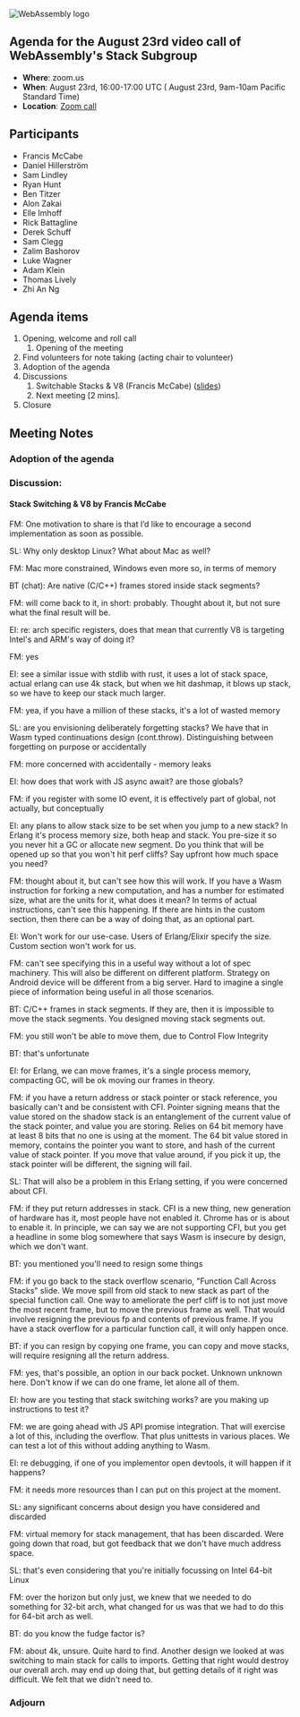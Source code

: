 ![WebAssembly logo](/images/WebAssembly.png)

## Agenda for the August 23rd video call of WebAssembly's Stack Subgroup

- **Where**: zoom.us
- **When**:  August 23rd, 16:00-17:00 UTC ( August 23rd, 9am-10am Pacific Standard Time)
- **Location**: [Zoom call](https://zoom.us/j/91846860726?pwd=NVVNVmpvRVVFQkZTVzZ1dTFEcXgrdz09)


## Participants
- Francis McCabe
- Daniel Hillerström
- Sam Lindley
- Ryan Hunt
- Ben Titzer
- Alon Zakai
- Elle Imhoff
- Rick Battagline
- Derek Schuff
- Sam Clegg
- Zalim Bashorov
- Luke Wagner
- Adam Klein
- Thomas Lively
- Zhi An Ng



## Agenda items

1. Opening, welcome and roll call
    1. Opening of the meeting
1. Find volunteers for note taking (acting chair to volunteer)
1. Adoption of the agenda
1. Discussions
   1. Switchable Stacks & V8 (Francis McCabe) ([slides](https://docs.google.com/presentation/d/1oYzhndtUQXLRe28FGu7JkhMCe4j_yDvo8x-60sdJ-_4/edit?usp=sharing))
   3. Next meeting [2 mins].
1. Closure

## Meeting Notes


### Adoption of the agenda

### Discussion:

#### Stack Switching & V8 by Francis McCabe

FM: One motivation to share is that I’d like to encourage a second implementation as soon as possible.

SL: Why only desktop Linux? What about Mac as well?

FM: Mac more constrained, Windows even more so, in terms of memory

BT (chat): Are native (C/C++) frames stored inside stack segments?

FM: will come back to it, in short: probably. Thought about it, but not sure what the final result will be.

EI: re: arch specific registers, does that mean that currently V8 is targeting Intel's and ARM's way of doing it?

FM: yes

EI: see a similar issue with stdlib with rust, it uses a lot of stack space, actual erlang can use 4k stack, but when we hit dashmap, it blows up stack, so we have to keep our stack much larger.

FM: yea, if you have a million of these stacks, it's a lot of wasted memory

SL: are you envisioning deliberately forgetting stacks? We have that in Wasm typed continuations design (cont.throw). Distinguishing between forgetting on purpose or accidentally

FM: more concerned with accidentally - memory leaks

EI: how does that work with JS async await? are those globals?

FM: if you register with some IO event, it is effectively part of global, not actually, but conceptually

EI: any plans to allow stack size to be set when you jump to a new stack? In Erlang it's process memory size, both heap and stack. You pre-size it so you never hit a GC or allocate new segment. Do you think that will be opened up so that you won't hit perf cliffs? Say upfront how much space you need?

FM: thought about it, but can't see how this will work. If you have a Wasm instruction for forking a new computation, and has a number for estimated size, what are the units for it, what does it mean? In terms of actual instructions, can't see this happening. If there are hints in the custom section, then there can be a way of doing that, as an optional part.

EI: Won't work for our use-case. Users of Erlang/Elixir specify the size. Custom section won't work for us.

FM: can't see specifying this in a useful way without a lot of spec machinery. This will also be different on different platform. Strategy on Android device will be different from a big server. Hard to imagine a single piece of information being useful in all those scenarios.

BT: C/C++ frames in stack segments. If they are, then it is impossible to move the stack segments. You designed moving stack segments out.

FM: you still won't be able to move them, due to Control Flow Integrity

BT: that's unfortunate

EI: for Erlang, we can move frames, it's a single process memory, compacting GC, will be ok moving our frames in theory.

FM: if you have a return address or stack pointer or stack reference, you basically can't and be consistent with CFI. Pointer signing means that the value stored on the shadow stack is an entanglement of the current value of the stack pointer, and value you are storing. Relies on 64 bit memory have at least 8 bits that no one is using at the moment. The 64 bit value stored in memory, contains the pointer you want to store, and hash of the current value of stack pointer. If you move that value around, if you pick it up, the stack pointer will be different, the signing will fail.

SL: That will also be a problem in this Erlang setting, if you were concerned about CFI.

FM: if they put return addresses in stack. CFI is a new thing, new generation of hardware has it, most people have not enabled it. Chrome has or is about to enable it. In principle, we can say we are not supporting CFI, but you get a headline in some blog somewhere that says Wasm is insecure by design, which we don't want.

BT: you mentioned you'll need to resign some things

FM: if you go back to the stack overflow scenario, "Function Call Across Stacks" slide. We move spill from old stack to new stack as part of the special function call. One way to ameliorate the perf cliff is to not just move the most recent frame, but to move the previous frame as well. That would involve resigning the previous fp and contents of previous frame. If you have a stack overflow for a particular function call, it will only happen once.

BT: if you can resign by copying one frame, you can copy and move stacks, will require resigning all the return address.

FM: yes, that's possible, an option in our back pocket. Unknown unknown here. Don't know if we can do one frame, let alone all of them.

EI: how are you testing that stack switching works? are you making up instructions to test it?

FM: we are going ahead with JS API promise integration. That will exercise a lot of this, including the overflow. That plus unittests in various places. We can test a lot of this without adding anything to Wasm.

EI: re debugging, if one of you implementor open devtools, it will happen if it happens?

FM: it needs more resources than I can put on this project at the moment.

SL: any significant concerns about design you have considered and discarded

FM: virtual memory for stack management, that has been discarded. Were going down that road, but got feedback that we don't have much address space.

SL: that's even considering that you're initially focussing on Intel 64-bit Linux

FM: over the horizon but only just, we knew that we needed to do something for 32-bit arch, what changed for us was that we had to do this for 64-bit arch as well.

BT: do you know the fudge factor is?

FM: about 4k, unsure. Quite hard to find. Another design we looked at was switching to main stack for calls to imports. Getting that right would destroy our overall arch. may end up doing that, but getting details of it right was difficult. We felt that we didn't need to.

### Adjourn

